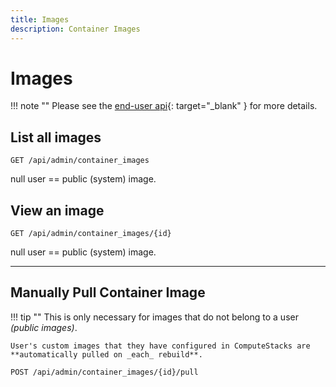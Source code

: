 ```yaml
---
title: Images
description: Container Images
---
```

# Images

!!! note ""
    Please see the [end-user api](https://demo.computestacks.net/documentation/api#tag/Container-Images){: target="_blank" } for more details.

## List all images

`GET /api/admin/container_images`

null user == public (system) image.

## View an image

`GET /api/admin/container_images/{id}`

null user == public (system) image.

---

## Manually Pull Container Image

!!! tip ""
    This is only necessary for images that do not belong to a user _(public images)_.
        
    User's custom images that they have configured in ComputeStacks are **automatically pulled on _each_ rebuild**.

`POST /api/admin/container_images/{id}/pull`
